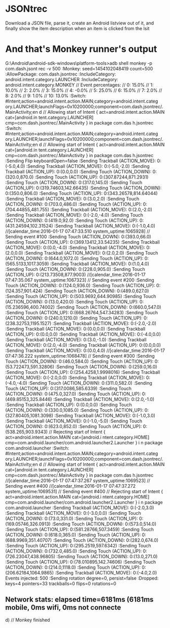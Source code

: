 # JSONtrec
Download a JSON file, parse it, create an Android listview out of it, and finally show the item description when an item is clicked from the lsit


# And that's Monkey runner's output
G:\Android\android-sdk-windows\platform-tools>adb shell monkey -p com.dash.jsont
rec -v 500
:Monkey: seed=1454102048419 count=500
:AllowPackage: com.dash.jsontrec
:IncludeCategory: android.intent.category.LAUNCHER
:IncludeCategory: android.intent.category.MONKEY
// Event percentages:
//   0: 15.0%
//   1: 10.0%
//   2: 2.0%
//   3: 15.0%
//   4: -0.0%
//   5: 25.0%
//   6: 15.0%
//   7: 2.0%
//   8: 2.0%
//   9: 1.0%
//   10: 13.0%
:Switch: #Intent;action=android.intent.action.MAIN;category=android.intent.categ
ory.LAUNCHER;launchFlags=0x10200000;component=com.dash.jsontrec/.MainActivity;en
d
    // Allowing start of Intent { act=android.intent.action.MAIN cat=[android.in
tent.category.LAUNCHER] cmp=com.dash.jsontrec/.MainActivity } in package com.das
h.jsontrec
:Switch: #Intent;action=android.intent.action.MAIN;category=android.intent.categ
ory.LAUNCHER;launchFlags=0x10200000;component=com.dash.jsontrec/.MainActivity;en
d
    // Allowing start of Intent { act=android.intent.action.MAIN cat=[android.in
tent.category.LAUNCHER] cmp=com.dash.jsontrec/.MainActivity } in package com.das
h.jsontrec
:Sending Flip keyboardOpen=false
:Sending Trackball (ACTION_MOVE): 0:(-5.0,4.0)
:Sending Trackball (ACTION_MOVE): 0:(-5.0,-2.0)
:Sending Trackball (ACTION_UP): 0:(0.0,0.0)
:Sending Touch (ACTION_DOWN): 0:(320.0,870.0)
:Sending Touch (ACTION_UP): 0:(307.87244,871.2931)
:Sending Touch (ACTION_DOWN): 0:(317.0,145.0)
:Sending Touch (ACTION_UP): 0:(319.74603,142.66435)
:Sending Touch (ACTION_DOWN): 0:(350.0,806.0)
:Sending Touch (ACTION_UP): 0:(343.26578,814.64044)
:Sending Trackball (ACTION_MOVE): 0:(3.0,2.0)
:Sending Touch (ACTION_DOWN): 0:(703.0,486.0)
:Sending Touch (ACTION_UP): 0:(704.44855,481.755)
:Sending Trackball (ACTION_MOVE): 0:(2.0,-2.0)
:Sending Trackball (ACTION_MOVE): 0:(-2.0,-4.0)
:Sending Touch (ACTION_DOWN): 0:(419.0,92.0)
:Sending Touch (ACTION_UP): 0:(431.24594,102.31524)
:Sending Trackball (ACTION_MOVE): 0:(-1.0,4.0)
    //[calendar_time:2016-01-17 07:47:33.510  system_uptime:1065928]
    // Sending event #100
:Sending Touch (ACTION_DOWN): 0:(393.0,66.0)
:Sending Touch (ACTION_UP): 0:(369.13412,33.54235)
:Sending Trackball (ACTION_MOVE): 0:(0.0,-4.0)
:Sending Trackball (ACTION_MOVE): 0:(2.0,0.0)
:Sending Trackball (ACTION_MOVE): 0:(2.0,2.0)
:Sending Touch (ACTION_DOWN): 0:(644.0,1072.0)
:Sending Touch (ACTION_UP): 0:(565.5133,1017.3059)
:Sending Trackball (ACTION_MOVE): 0:(1.0,4.0)
:Sending Touch (ACTION_DOWN): 0:(228.0,905.0)
:Sending Touch (ACTION_UP): 0:(213.73508,877.9003)
    //[calendar_time:2016-01-17 07:47:35.067  system_uptime:1067323]
    // Sending event #200
:Sending Touch (ACTION_DOWN): 0:(124.0,936.0)
:Sending Touch (ACTION_UP): 0:(124.357,901.424)
:Sending Touch (ACTION_DOWN): 0:(489.0,627.0)
:Sending Touch (ACTION_UP): 0:(503.9692,644.90985)
:Sending Touch (ACTION_DOWN): 0:(13.0,420.0)
:Sending Touch (ACTION_UP): 0:(15.236596,400.74002)
:Sending Touch (ACTION_DOWN): 0:(660.0,547.0)
:Sending Touch (ACTION_UP): 0:(668.26764,547.34283)
:Sending Touch (ACTION_DOWN): 0:(240.0,1210.0)
:Sending Touch (ACTION_UP): 0:(238.32753,1195.1527)
:Sending Trackball (ACTION_MOVE): 0:(-2.0,-2.0)
:Sending Trackball (ACTION_MOVE): 0:(0.0,0.0)
:Sending Trackball (ACTION_UP): 0:(0.0,0.0)
:Sending Trackball (ACTION_MOVE): 0:(-4.0,0.0)
:Sending Trackball (ACTION_MOVE): 0:(3.0,-1.0)
:Sending Trackball (ACTION_MOVE): 0:(2.0,-4.0)
:Sending Trackball (ACTION_UP): 0:(0.0,0.0)
:Sending Trackball (ACTION_MOVE): 0:(0.0,4.0)
    //[calendar_time:2016-01-17 07:47:36.222  system_uptime:1068478]
    // Sending event #300
:Sending Touch (ACTION_DOWN): 0:(46.0,584.0)
:Sending Touch (ACTION_UP): 0:(53.722473,591.32806)
:Sending Touch (ACTION_DOWN): 0:(259.0,16.0)
:Sending Touch (ACTION_UP): 0:(254.4258,1.9998016)
:Sending Trackball (ACTION_MOVE): 0:(-2.0,0.0)
:Sending Trackball (ACTION_MOVE): 0:(-4.0,-4.0)
:Sending Touch (ACTION_DOWN): 0:(311.0,582.0)
:Sending Touch (ACTION_UP): 0:(317.0086,585.6339)
:Sending Touch (ACTION_DOWN): 0:(475.0,327.0)
:Sending Touch (ACTION_UP): 0:(469.85153,325.8446)
:Sending Trackball (ACTION_MOVE): 0:(2.0,-1.0)
:Sending Trackball (ACTION_UP): 0:(0.0,0.0)
:Sending Touch (ACTION_DOWN): 0:(330.0,1085.0)
:Sending Touch (ACTION_UP): 0:(327.80405,1081.3098)
:Sending Trackball (ACTION_MOVE): 0:(-1.0,3.0)
:Sending Trackball (ACTION_MOVE): 0:(-1.0,-5.0)
:Sending Touch (ACTION_DOWN): 0:(623.0,852.0)
:Sending Touch (ACTION_UP): 0:(538.265,903.9343)
    // Rejecting start of Intent { act=android.intent.action.MAIN cat=[android.i
ntent.category.HOME] cmp=com.android.launcher/com.android.launcher2.Launcher } i
n package com.android.launcher
:Switch: #Intent;action=android.intent.action.MAIN;category=android.intent.categ
ory.LAUNCHER;launchFlags=0x10200000;component=com.dash.jsontrec/.MainActivity;en
d
    // Allowing start of Intent { act=android.intent.action.MAIN cat=[android.in
tent.category.LAUNCHER] cmp=com.dash.jsontrec/.MainActivity } in package com.das
h.jsontrec
    //[calendar_time:2016-01-17 07:47:37.267  system_uptime:1069523]
    // Sending event #400
    //[calendar_time:2016-01-17 07:47:37.272  system_uptime:1069531]
    // Sending event #400
    // Rejecting start of Intent { act=android.intent.action.MAIN cat=[android.i
ntent.category.HOME] cmp=com.android.launcher/com.android.launcher2.Launcher } i
n package com.android.launcher
:Sending Trackball (ACTION_MOVE): 0:(-2.0,3.0)
:Sending Trackball (ACTION_MOVE): 0:(-3.0,0.0)
:Sending Touch (ACTION_DOWN): 0:(73.0,331.0)
:Sending Touch (ACTION_UP): 0:(169.05746,326.0913)
:Sending Touch (ACTION_DOWN): 0:(573.0,514.0)
:Sending Touch (ACTION_UP): 0:(581.28766,507.3459)
:Sending Touch (ACTION_DOWN): 0:(618.0,365.0)
:Sending Touch (ACTION_UP): 0:(688.9969,351.40707)
:Sending Touch (ACTION_DOWN): 0:(282.0,674.0)
:Sending Touch (ACTION_UP): 0:(295.2519,597.6342)
:Sending Touch (ACTION_DOWN): 0:(732.0,485.0)
:Sending Touch (ACTION_UP): 0:(726.23047,438.96805)
:Sending Touch (ACTION_DOWN): 0:(13.0,271.0)
:Sending Touch (ACTION_UP): 0:(78.010895,142.74606)
:Sending Touch (ACTION_DOWN): 0:(214.0,1118.0)
:Sending Touch (ACTION_UP): 0:(206.62184,1064.9865)
:Sending Trackball (ACTION_MOVE): 0:(-4.0,2.0)
Events injected: 500
:Sending rotation degree=0, persist=false
:Dropped: keys=4 pointers=33 trackballs=0 flips=0 rotations=0
## Network stats: elapsed time=6181ms (6181ms mobile, 0ms wifi, 0ms not connecte
d)
// Monkey finished